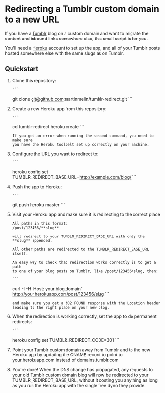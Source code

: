 Redirecting a Tumblr custom domain to a new URL
===============================================

If you have a [Tumblr](http://tumblr.com) blog on a custom domain and want to
migrate the content and inbound links somewhere else, this small script is
for you.

You'll need a [Heroku](http://heroku.com/) account to set up the app, and all
of your Tumblr posts hosted somewhere else with the same slugs as on Tumblr.

Quickstart
----------

1. Clone this repository:

       ```
   git clone git@github.com:martinmelin/tumblr-redirect.git
       ```

1. Create a new Heroku app from this repository:

       ```
   cd tumblr-redirect
   heroku create
       ```

       If you get an error when running the second command, you need to make sure
       you have the Heroku toolbelt set up correctly on your machine.

1. Configure the URL you want to redirect to:

       ```
   heroku config set TUMBLR_REDIRECT_BASE_URL=http://example.com/blog/
       ```

1. Push the app to Heroku:

       ```
   git push heroku master
       ```

1. Visit your Heroku app and make sure it is redirecting to the correct place

       All paths in this format:
       /post/123456/**slug**

       will redirect to your TUMBLR_REDIRECT_BASE_URL with only the **slug** appended.

       All other paths are redirected to the TUMBLR_REDIRECT_BASE_URL itself.

       An easy way to check that redirection works correctly is to get a path
       to one of your blog posts on Tumblr, like /post/123456/slug, then:

       ```
   curl -I -H 'Host: your.blog.domain' http://your.herokuapp.com/post/123456/slug
       ```

       and make sure you get a 302 FOUND response with the Location header
       leading to the right place on your new blog.

1. When the redirection is working correctly, set the app to do permanent
   redirects:

       ```
   heroku config set TUMBLR_REDIRECT_CODE=301
       ```

1. Point your Tumblr custom domain away from Tumblr and to the new Heroku app
   by updating the CNAME record to point to your.herokuapp.com instead of
   domains.tumblr.com

1. You're done! When the DNS change has propagated, any requests to your old 
   Tumblr custom domain blog will now be redirected to your
   TUMBLR_REDIRECT_BASE_URL, without it costing you anything as long as you run
   the Heroku app with the single free dyno they provide.
